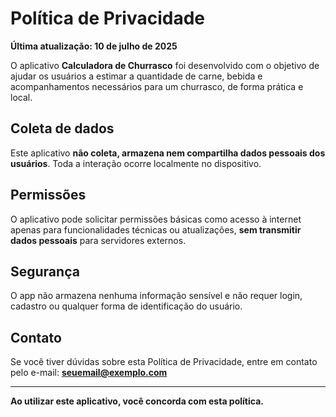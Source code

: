# Política de Privacidade

**Última atualização: 10 de julho de 2025**

O aplicativo **Calculadora de Churrasco** foi desenvolvido com o objetivo de ajudar os usuários a estimar a quantidade de carne, bebida e acompanhamentos necessários para um churrasco, de forma prática e local.

## Coleta de dados

Este aplicativo **não coleta, armazena nem compartilha dados pessoais dos usuários**. Toda a interação ocorre localmente no dispositivo.

## Permissões

O aplicativo pode solicitar permissões básicas como acesso à internet apenas para funcionalidades técnicas ou atualizações, **sem transmitir dados pessoais** para servidores externos.

## Segurança

O app não armazena nenhuma informação sensível e não requer login, cadastro ou qualquer forma de identificação do usuário.

## Contato

Se você tiver dúvidas sobre esta Política de Privacidade, entre em contato pelo e-mail: **seuemail@exemplo.com**

---

**Ao utilizar este aplicativo, você concorda com esta política.**
